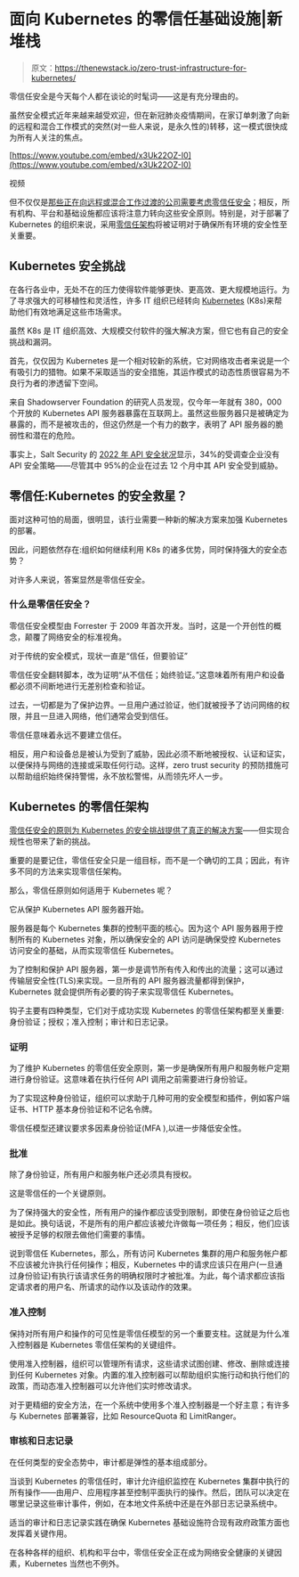 # 面向 Kubernetes 的零信任基础设施|新堆栈

> 原文：<https://thenewstack.io/zero-trust-infrastructure-for-kubernetes/>

零信任安全是今天每个人都在谈论的时髦词——这是有充分理由的。

虽然安全模式近年来越来越受欢迎，但在新冠肺炎疫情期间，在家订单刺激了向新的远程和混合工作模式的突然(对一些人来说，是永久性的)转移，这一模式很快成为所有人关注的焦点。

[https://www.youtube.com/embed/x3Uk22OZ-I0](https://www.youtube.com/embed/x3Uk22OZ-I0)

视频

但不仅仅是[那些正在向远程或混合工作过渡的公司需要考虑零信任安全](https://thenewstack.io/the-future-of-zero-trust-in-a-hybrid-world/)；相反，所有机构、平台和基础设施都应该将注意力转向这些安全原则。特别是，对于部署了 Kubernetes 的组织来说，采用[零信任架构](https://thenewstack.io/what-is-zero-trust-architecture/)将被证明对于确保所有环境的安全性至关重要。

## Kubernetes 安全挑战

在各行各业中，无处不在的压力使得软件能够更快、更高效、更大规模地运行。为了寻求强大的可移植性和灵活性，许多 IT 组织已经转向 [Kubernetes](https://thenewstack.io/why-cloud-native-systems-demand-a-zero-trust-approach/) (K8s)来帮助他们有效地满足这些市场需求。

虽然 K8s 是 IT 组织高效、大规模交付软件的强大解决方案，但它也有自己的安全挑战和漏洞。

首先，仅仅因为 Kubernetes 是一个相对较新的系统，它对网络攻击者来说是一个有吸引力的猎物。如果不采取适当的安全措施，其运作模式的动态性质很容易为不良行为者的渗透留下空间。

来自 Shadowserver Foundation 的研究人员发现，仅今年一年就有 380，000 个开放的 Kubernetes API 服务器暴露在互联网上。虽然这些服务器只是被确定为暴露的，而不是被攻击的，但这仍然是一个有力的数字，表明了 API 服务器的脆弱性和潜在的危险。

事实上，Salt Security 的 [2022 年 API 安全状况](https://salt.security/api-security-trends?)显示，34%的受调查企业没有 API 安全策略——尽管其中 95%的企业在过去 12 个月中其 API 安全受到威胁。

## 零信任:Kubernetes 的安全救星？

面对这种可怕的局面，很明显，该行业需要一种新的解决方案来加强 Kubernetes 的部署。

因此，问题依然存在:组织如何继续利用 K8s 的诸多优势，同时保持强大的安全态势？

对许多人来说，答案显然是零信任安全。

### 什么是零信任安全？

零信任安全模型由 Forrester 于 2009 年首次开发。当时，这是一个开创性的概念，颠覆了网络安全的标准视角。

对于传统的安全模式，现状一直是“信任，但要验证”

零信任安全翻转脚本，改为证明“从不信任；始终验证。”这意味着所有用户和设备都必须不间断地进行无差别检查和验证。

过去，一切都是为了保护边界。一旦用户通过验证，他们就被授予了访问网络的权限，并且一旦进入网络，他们通常会受到信任。

零信任意味着永远不要建立信任。

相反，用户和设备总是被认为受到了威胁，因此必须不断地被授权、认证和证实，以便保持与网络的连接或采取任何行动。这样，zero trust security 的预防措施可以帮助组织始终保持警惕，永不放松警惕，从而领先坏人一步。

## Kubernetes 的零信任架构

[零信任安全的原则为 Kubernetes 的安全挑战提供了真正的解决方案](https://thenewstack.io/securing-access-to-kubernetes-environments-with-zero-trust/)——但实现合规性也带来了新的挑战。

重要的是要记住，零信任安全只是一组目标，而不是一个确切的工具；因此，有许多不同的方法来实现零信任架构。

那么，零信任原则如何适用于 Kubernetes 呢？

它从保护 Kubernetes API 服务器开始。

服务器是每个 Kubernetes 集群的控制平面的核心。因为这个 API 服务器用于控制所有的 Kubernetes 对象，所以确保安全的 API 访问是确保受控 Kubernetes 访问安全的基础，从而实现零信任 Kubernetes。

为了控制和保护 API 服务器，第一步是调节所有传入和传出的流量；这可以通过传输层安全性(TLS)来实现。一旦所有的 API 服务器流量都得到保护，Kubernetes 就会提供所有必要的钩子来实现零信任 Kubernetes。

钩子主要有四种类型，它们对于成功实现 Kubernetes 的零信任架构都至关重要:身份验证；授权；准入控制；审计和日志记录。

### 证明

为了维护 Kubernetes 的零信任安全原则，第一步是确保所有用户和服务帐户定期进行身份验证。这意味着在执行任何 API 调用之前需要进行身份验证。

为了实现这种身份验证，组织可以求助于几种可用的安全模型和插件，例如客户端证书、HTTP 基本身份验证和不记名令牌。

零信任模型还建议要求多因素身份验证(MFA ),以进一步降低安全性。

### 批准

除了身份验证，所有用户和服务帐户还必须具有授权。

这是零信任的一个关键原则。

为了保持强大的安全性，所有用户的操作都应该受到限制，即使在身份验证之后也是如此。换句话说，不是所有的用户都应该被允许做每一项任务；相反，他们应该被授予足够的权限去做他们需要的事情。

说到零信任 Kubernetes，那么，所有访问 Kubernetes 集群的用户和服务帐户都不应该被允许执行任何操作；相反，Kubernetes 中的请求应该只在用户(一旦通过身份验证)有执行该请求任务的明确权限时才被批准。为此，每个请求都应该指定请求者的用户名、所请求的动作以及该动作的效果。

### 准入控制

保持对所有用户和操作的可见性是零信任模型的另一个重要支柱。这就是为什么准入控制器是 Kubernetes 零信任架构的关键组件。

使用准入控制器，组织可以管理所有请求，这些请求试图创建、修改、删除或连接到任何 Kubernetes 对象。内置的准入控制器可以帮助组织实施行动和执行他们的政策，而动态准入控制器可以允许他们实时修改请求。

对于更精细的安全方法，在一个系统中使用多个准入控制器是一个好主意；有许多与 Kubernetes 部署兼容，比如 ResourceQuota 和 LimitRanger。

### 审核和日志记录

在任何类型的安全态势中，审计都是弹性的基本组成部分。

当谈到 Kubernetes 的零信任时，审计允许组织监控在 Kubernetes 集群中执行的所有操作——由用户、应用程序甚至控制平面执行的操作。然后，团队可以决定在哪里记录这些审计事件，例如，在本地文件系统中还是在外部日志记录系统中。

适当的审计和日志记录实践在确保 Kubernetes 基础设施符合现有政府政策方面也发挥着关键作用。

在各种各样的组织、机构和平台中，零信任安全正在成为网络安全健康的关键因素，Kubernetes 当然也不例外。

<svg xmlns:xlink="http://www.w3.org/1999/xlink" viewBox="0 0 68 31" version="1.1"><title>Group</title> <desc>Created with Sketch.</desc></svg>